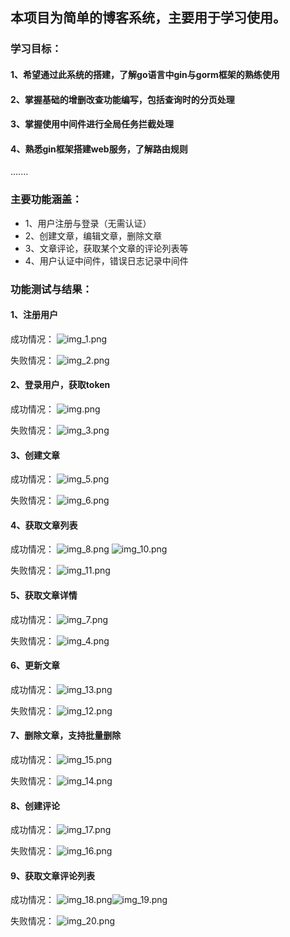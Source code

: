 ## **本项目为简单的博客系统，主要用于学习使用。**

### 学习目标：

#### **1、希望通过此系统的搭建，了解go语言中gin与gorm框架的熟练使用**

#### **2、掌握基础的增删改查功能编写，包括查询时的分页处理**

#### **3、掌握使用中间件进行全局任务拦截处理**

#### **4、熟悉gin框架搭建web服务，了解路由规则**

.......

### 主要功能涵盖：

* 1、用户注册与登录（无需认证）
* 2、创建文章，编辑文章，删除文章
* 3、文章评论，获取某个文章的评论列表等
* 4、用户认证中间件，错误日志记录中间件



### 功能测试与结果：

#### **1、注册用户**
成功情况：
![img_1.png](img_1.png)

失败情况：
![img_2.png](img_2.png)

#### **2、登录用户，获取token**
成功情况：
![img.png](img.png)

失败情况：
![img_3.png](img_3.png)

#### **3、创建文章**
成功情况：
![img_5.png](img_5.png)

失败情况：
![img_6.png](img_6.png)

#### **4、获取文章列表**
成功情况：
![img_8.png](img_8.png)
![img_10.png](img_10.png)

失败情况：
![img_11.png](img_11.png)

#### **5、获取文章详情**
成功情况：
![img_7.png](img_7.png)

失败情况：
![img_4.png](img_4.png)

#### **6、更新文章**
成功情况：
![img_13.png](img_13.png)

失败情况：
![img_12.png](img_12.png)

#### **7、删除文章，支持批量删除**
成功情况：
![img_15.png](img_15.png)

失败情况：
![img_14.png](img_14.png)

#### **8、创建评论**
成功情况：
![img_17.png](img_17.png)

失败情况：
![img_16.png](img_16.png)


#### **9、获取文章评论列表**

成功情况：
![img_18.png](img_18.png)![img_19.png](img_19.png)

失败情况：
![img_20.png](img_20.png)


